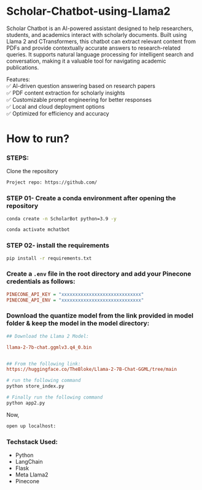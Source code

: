# Scholar-Chatbot-using-Llama2

Scholar Chatbot is an AI-powered assistant designed to help researchers, students, and academics interact with scholarly documents. Built using Llama 2 and CTransformers, this chatbot can extract relevant content from PDFs and provide contextually accurate answers to research-related queries. It supports natural language processing for intelligent search and conversation, making it a valuable tool for navigating academic publications.

Features:\
✅ AI-driven question answering based on research papers\
✅ PDF content extraction for scholarly insights\
✅ Customizable prompt engineering for better responses\
✅ Local and cloud deployment options\
✅ Optimized for efficiency and accuracy

# How to run?
### STEPS:

Clone the repository

```bash
Project repo: https://github.com/
```

### STEP 01- Create a conda environment after opening the repository

```bash
conda create -n ScholarBot python=3.9 -y
```

```bash
conda activate mchatbot
```

### STEP 02- install the requirements
```bash
pip install -r requirements.txt
```


### Create a `.env` file in the root directory and add your Pinecone credentials as follows:

```ini
PINECONE_API_KEY = "xxxxxxxxxxxxxxxxxxxxxxxxxxxxx"
PINECONE_API_ENV = "xxxxxxxxxxxxxxxxxxxxxxxxxxxxx"
```


### Download the quantize model from the link provided in model folder & keep the model in the model directory:

```ini
## Download the Llama 2 Model:

llama-2-7b-chat.ggmlv3.q4_0.bin


## From the following link:
https://huggingface.co/TheBloke/Llama-2-7B-Chat-GGML/tree/main

```

```bash
# run the following command
python store_index.py
```

```bash
# Finally run the following command
python app2.py
```

Now,
```bash
open up localhost:
```


### Techstack Used:

- Python
- LangChain
- Flask
- Meta Llama2
- Pinecone


